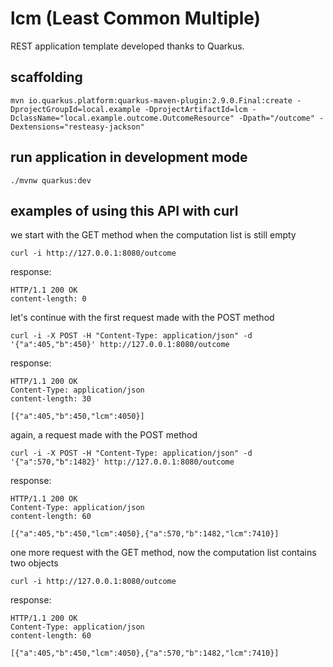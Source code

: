 # lcm (Least Common Multiple)

REST application template developed thanks to Quarkus.

## scaffolding

```shell
mvn io.quarkus.platform:quarkus-maven-plugin:2.9.0.Final:create -DprojectGroupId=local.example -DprojectArtifactId=lcm -DclassName="local.example.outcome.OutcomeResource" -Dpath="/outcome" -Dextensions="resteasy-jackson"
```

## run application in development mode

```shell
./mvnw quarkus:dev
```

## examples of using this API with curl

we start with the GET method when the computation list is still empty

```shell
curl -i http://127.0.0.1:8080/outcome
```

response:

```text
HTTP/1.1 200 OK
content-length: 0
```

let's continue with the first request made with the POST method

```shell
curl -i -X POST -H "Content-Type: application/json" -d '{"a":405,"b":450}' http://127.0.0.1:8080/outcome
```

response:

```text
HTTP/1.1 200 OK
Content-Type: application/json
content-length: 30

[{"a":405,"b":450,"lcm":4050}]
```

again, a request made with the POST method

```shell
curl -i -X POST -H "Content-Type: application/json" -d '{"a":570,"b":1482}' http://127.0.0.1:8080/outcome
```

response:

```text
HTTP/1.1 200 OK
Content-Type: application/json
content-length: 60

[{"a":405,"b":450,"lcm":4050},{"a":570,"b":1482,"lcm":7410}]
```

one more request with the GET method, now the computation list contains two objects

```shell
curl -i http://127.0.0.1:8080/outcome
```

response:

```text
HTTP/1.1 200 OK
Content-Type: application/json
content-length: 60

[{"a":405,"b":450,"lcm":4050},{"a":570,"b":1482,"lcm":7410}]
```
